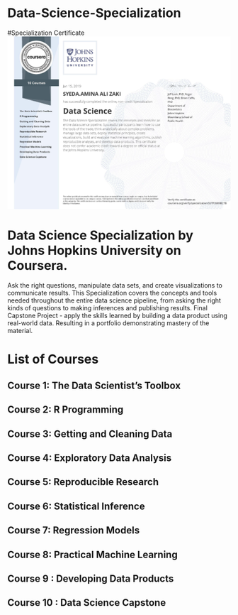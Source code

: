 # Data-Science-Specialization

#Specialization Certificate
<img src="Coursera_certificate_SSTP268NB27B.jpg" width="800">

# Data Science Specialization by Johns Hopkins University on Coursera.
Ask the right questions, manipulate data sets, and create visualizations to communicate results. This Specialization covers the concepts and tools needed throughout the entire data science pipeline, from asking the right kinds of questions to making inferences and publishing results. Final Capstone Project - apply the skills learned by building a data product using real-world data. Resulting in a portfolio demonstrating mastery of the material. 

# List of Courses
## Course 1: The Data Scientist’s Toolbox
## Course 2: R Programming
## Course 3: Getting and Cleaning Data
## Course 4: Exploratory Data Analysis
## Course 5: Reproducible Research
## Course 6: Statistical Inference
## Course 7: Regression Models
## Course 8: Practical Machine Learning
## Course 9 : Developing Data Products
## Course 10 : Data Science Capstone


